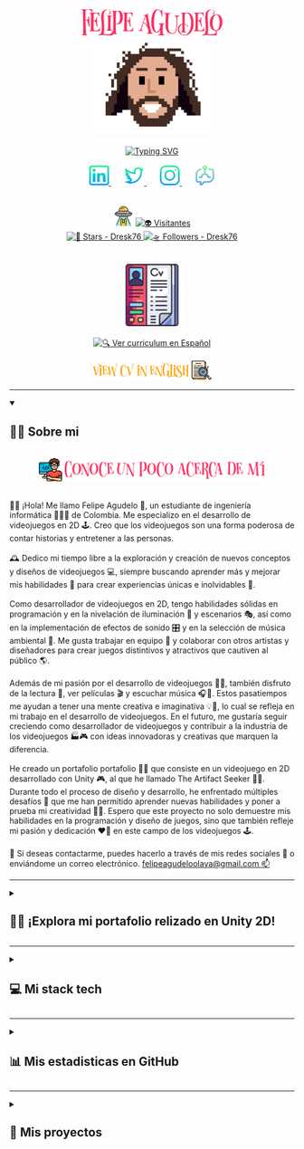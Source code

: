 <!-- SECCIÓN TÍTULO -->
<section align="center">
  <!-- Nombre Felipe Agudelo -->
  <div>
    <a href="https://github.com/Dresk76" target="_blank">
      <img src="Img/Felipe Agudelo.png" alt="Felipe Agudelo" width="250px"/>
    </a>
  </div>
  <!-- Imagen Dresk76 -->
  <div>
    <a href="https://github.com/Dresk76" target="_blank">
      <img src="Img/Dresk76.png" alt="Dresk76" title="👨‍💻 Dresk76" width="210px"/>
    </a>
  </div>
  <br>
  <!-- Sobre mí typing -->
  <!-- Generador Typing SVG: https://readme-typing-svg.demolab.com/demo/ -->
  <div>
    <a href="https://git.io/typing-svg">
      <img src="https://readme-typing-svg.demolab.com?font=Alga&duration=4200&pause=700&color=F29F05&center=true&width=435&lines=%C2%A1Bienvenido+a+mi+perfil+de+GitHub!%F0%9F%91%8B%F0%9F%8F%BC;Soy+Felipe+Agudelo+%F0%9F%A7%94;Apasionado+de+la+programaci%C3%B3n+%F0%9F%91%A8%E2%80%8D%F0%9F%92%BB...;y+desarrollo+de+videojuegos+%F0%9F%95%B9%EF%B8%8F." alt="Typing SVG"/>
    </a>
    <br>
  </div>
  <br>
  <!-- Iconos redes sociales: https://www.flaticon.com/icons -->
  <div>
    <a href="https://www.linkedin.com/in/dresk76/" target="_blank">
      <img src="Img/linkedin.png" alt="💼 Linkedin" title="💼 Linkedin" width="35px"/>
    </a>
    &#8287;&#8287;&#8287;&#8287;&#8287;
    <a href="https://twitter.com/Dresk76" target="_blank">
      <img src="Img/twitter.png" alt="💬 Twitter" title="💬 Twitter" width="35px"/>
    </a>
    &#8287;&#8287;&#8287;&#8287;&#8287;
    <a href="https://www.instagram.com/dresk_76/" target="_blank">
      <img src="Img/instagram.png" alt="📷 Instagram" title="📷 Instagram" width="35px"/>
    </a>
    &#8287;&#8287;&#8287;&#8287;&#8287;
    <a href="https://www.twitch.tv/dresk76" target="_blank">
      <img src="Img/twitch.png" alt="🕹️ Twitch" title="🕹️ Twitch" width="35px"/>
    </a>
  </div>
  <br><br>
  <!-- Contador de visitantes: https://visitorbadge.io -->
  <!-- Insignias sociales: https://shields.io -->
  <div>
    <span>
      <img src="Img/Visitors.png" alt="Visitors" title="Visitors" width="35px"/>
      <a href="https://visitorbadge.io" target="_blank">
      <img src="https://api.visitorbadge.io/api/visitors?path=https%3A%2F%2Fgithub.com%2FDresk76%2FDresk76&label=Visitantes&labelColor=%23ffedc8&countColor=%23591c21&labelStyle=upper" alt="👽 Visitantes" title="👽 Visitantes" width="155px"/>
      </a>
    </span>
    <br>
    <a href="https://github.com/Dresk76?tab=repositories&sort=stargazers" target="_blank">
      <img src="https://img.shields.io/github/stars/Dresk76?style=for-the-badge&color=%23711773&labelColor=%23FFEDC8&logo=Coveralls&logoColor=%23711773" alt="🌟 Stars - Dresk76" title="🌟 Total estrellas en Github" width="125px">
    </a>
    <a href="https://github.com/Dresk76?tab=followers" target="_blank">
      <img src="https://img.shields.io/github/followers/Dresk76?style=for-the-badge&color=%23B2BF4E&labelColor=%23FFEDC8&label=FOLLOW&logo=Bandsintown&logoColor=%23B2BF4E" alt="🛸 Followers - Dresk76" title="🛸 Sigueme en GitHub" width="134px">
    </a>
  </div>
  <br><br>
  <!-- Curriculum -->
  <div>
    <div>
      <img src="Img/CV.png" alt="📜 Curriculum" title="📜 Curriculum" width="110px"/>
    </div>
    <br>
    <div>
      <a href="PDF/CvGameDeveloperSpanish.pdf" target="_blank">
        <img src="Img/Ver-CV-Español.png" alt="🔍 Ver curriculum en Español" title="🔍 Ver curriculum en Español" width="210px">
      </a>
    </div>
    <br>
    <div>
      <a href="PDF/CvGameDeveloperEnglish.pdf" target="_blank">
        <img src="Img/View-CV-English.png" alt="🔍 View curriculum in English" title="🔍 View curriculum in English" width="210px"/>
      </a>
    </div>
  </div>
</section>
<hr>




<!-- Conoce un poco acerca de mi -->
<details open>
  <summary>
    <h2>👨‍💻 Sobre mi</h2>
  </summary>
  <section>
    <br>
    <div align="center">
      <img src="Img/Conoce un poco acerca de mi.png" alt="👨‍💻 Conoce un poco acerca de mí" width="400px">
    </div>
    <br>
    <div>
      <p>
        👋🏼 ¡Hola! Me llamo Felipe Agudelo 🧔, un estudiante de ingeniería informática 👨🏼‍🎓 de Colombia. Me especializo en el desarrollo de videojuegos en 2D 🕹️. Creo que los videojuegos son una forma poderosa de contar historias y entretener a las personas.
        <br><br>
        🕰️ Dedico mi tiempo libre a la exploración y creación de nuevos conceptos y diseños de videojuegos 💻, siempre buscando aprender más y mejorar mis habilidades 🧠 para crear experiencias únicas e inolvidables 🚀.
        <br><br>
        Como desarrollador de videojuegos en 2D, tengo habilidades sólidas en programación y en la nivelación de iluminación 🔆 y escenarios 🎭, así como en la implementación de efectos de sonido 🎛️ y en la selección de música ambiental 🎵. Me gusta trabajar en equipo 🤝 y colaborar con otros artistas y diseñadores para crear juegos distintivos y atractivos que cautiven al público 🌎.
        <br><br>
        Además de mi pasión por el desarrollo de videojuegos 👨‍💻, también disfruto de la lectura 📖, ver películas 🎬 y escuchar música 🎧🤘. Estos pasatiempos me ayudan a tener una mente creativa e imaginativa 💡🤯, lo cual se refleja en mi trabajo en el desarrollo de videojuegos. En el futuro, me gustaría seguir creciendo como desarrollador de videojuegos y contribuir a la industria de los videojuegos 🏭🎮 con ideas innovadoras y creativas que marquen la diferencia.
        <br><br>
        He creado un portafolio portafolio 💾💼 que consiste en un videojuego en 2D desarrollado con Unity 🎮, al que he llamado The Artifact Seeker 🧙🏻. Durante todo el proceso de diseño y desarrollo, he enfrentado múltiples desafíos 💪 que me han permitido aprender nuevas habilidades y poner a prueba mi creatividad 🔎🧠. Espero que este proyecto no solo demuestre mis habilidades en la programación y diseño de juegos, sino que también refleje mi pasión y dedicación ❤️‍🔥 en este campo de los videojuegos 🕹️.
        <br><br>
        💬 Si deseas contactarme, puedes hacerlo a través de mis redes sociales 📱 o enviándome un correo electrónico.
        <a href="mailto:felipeagudeloolaya@gmail.com">
          felipeagudeloolaya@gmail.com 📫
        </a>
      </p>
    </div>
  </section>
</details>
<hr>




<!-- The Artifact Seeker -->
<details>
  <summary>
    <h2>🧙🏻 ¡Explora mi portafolio relizado en Unity 2D!</h2>
  </summary>
  <section align="center">
    <br>
    <div>
      <img src="Img/The Artifact Seeker.png" alt="The Artifact Seeker" width="280px">
    </div>
    <br>
    <iframe frameborder="0" src="https://itch.io/embed/2117669?linkback=true&amp;border_width=0&amp;bg_color=222222&amp;fg_color=ffffff&amp;link_color=C1954C&amp;border_color=363636" width="550" height="165"><a href="https://dresk76.itch.io/the-artifact-seeker">The Artifact Seeker by Dresk76</a></iframe>
    <br>
    <br>
    <div>
      <p>
        🎮 The Artifact Seeker un portafolio 📜 deseñado como un videojuego en 2D de aventuras y exploración 🕯️, en el que el jugador asume el papel de un mago 🧙🏻 en busca de artefactos mágicos 🔮 en un misterioso castillo 🏰. El juego cuenta con gráficos 2D de estilo retro, que evocan sentimientos de nostalgia para aquellos que crecieron jugando videojuegos 🕹️ en la década de los 90's 🕰️💾. La música de fondo evocadora también ayuda a crear una atmósfera mágica y misteriosa que invita a la exploración 🎶.
      </p>
      <p>
        Dentro del juego, el jugador debe interactuar con cuatro objetos diferentes 🛡️ que proporcionan información 📰 sobre el desarrollador en la vida real 🧔, como experiencias y estudios 👨🏼‍🎓. Esta forma creativa de presentar la información personal del desarrollador agrega un toque lúdico e interesante.
      </p>
      <p>
        El juego también cuenta con un emocionante enemigo final, un mago oscuro 🧙🏿 al cual el jugador podrá derrotar y así completar su misión 🧩. Esta inclusión añade una capa adicional de emoción y tensión al juego 😲, asegurando que los jugadores tengan que superar una gran prueba final 🌌 para completar su aventura 🗝️.
      </p>
      <p>
        🧐 En resumen, The Artifact Seeker es una experiencia corta pero interesante 🔥, combinando elementos de exploración 🔎, personalización 🎭 y combate ⚔️ en un paquete atractivo y único 👌.
      </p>
    </div>
    <br>
    <div>
      <img src="Gif/Mago.gif" alt="The Artifact Seeker" width="450px">
    </div>
  </section>
</details>
<hr>




<!-- Herramientas favoritas -->
<details>
  <summary>
    <h2>💻 Mi stack tech</h2>
  </summary>
  <section align="center">
    <br>
    <div>
      <img src="Img/Mis herramientas.png" alt="Mis herramientas favoritas" width="350px">
    </div>
    <br>
    <!-- Gif Gracioso: https://giphy.com/gifs/japan-jet-alt-BemKqR9RDK4V2 -->
    <div>
      <img src="https://media.giphy.com/media/9B8wYztAoe1zO/giphy.gif" alt="Gif" title="🚀 Ir a la fuente" width="400px">
    </div>
    <br><br>
    <div>
      <div>
        <div>
          <img src="Img/Lenguages de programacion y marcado.png" alt="Lenguages de programacion y marcado" width="450px">
        </div>
        <br>
        <div>
          <img" src="Img/Bash.png" alt="Bash Script" title="💾 Bash Script" width="40px">
          <img src="Img/C++.png" alt="C++" title="💾 C++" width="42px">
          &#8287;&#8287;
          <img src="Img/Csharp.png" alt="C#" title="💾 C#" width="42px">
          &#8287;&#8287;
          <img src="Img/Html5.png" alt="Html5" title="💾 Html5" width="40px">
          &#8287;&#8287;
          <img src="Img/Css3.png" alt="Css3" title="💾 Css3" width="40px">
          &#8287;&#8287;
          <img src="Img/Javascript.png" alt="💾 Javascript" title="Javascript" width="40px">
          &#8287;&#8287;
          <img src="Img/LaTeX.png" alt="💾 LaTeX" title="LaTeX" width="45px">
          &#8287;
          <img src="Img/Markdown.png" alt="💾 Markdown" title="Markdown" width="45px">
        </div>
      </div>
      <br><br><br>
      <div>
        <div>
          <img src="Img/Software y herramientas.png" alt="Software y herramientas" width="335px">
        </div>
        <br>
        <div>
          <img src="Img/GitHub.png" alt="GitHub" title="🖥️ GitHub" width="40px">
          &#8287;&#8287;
          <img src="Img/GitHubDesktop.png" alt="GitHub Desktop" title="🖥️ GitHub Desktop" width="40px">
          &#8287;&#8287;
          <img src="Img/GitKraken.png" alt="GitKraken" title="🖥️ GitKraken" width="40px">
          &#8287;&#8287;
          <img src="Img/Git.png" alt="Git" title="🖥️ Git" width="40px">
          &#8287;
          <img src="Img/VisualStudioCode.png" alt="Visual Studio Code" title="🖥️ Visual Studio Code" width="45px">
          <img src="Img/Unity.png" alt="Unity" title="🖥️ Unity" width="45px">
        </div>
      </div>
    </span>
  </section>
</details>
<hr>




<!-- GitHub estadisticas y actividad -->
<details>
  <summary>
    <h2>📊 Mis estadisticas en GitHub</h2>
  </summary>
  <section align="center">
    <br>
    <div>
      <img src="Img/Estadisticas.png" alt="GitHub estadisticas y actividad" width="400px">
    </div>
    <br><br>
    <!-- GitHub Stats Card: https://github.com/anuraghazra/github-readme-stats -->
    <div>
      <div>
        <img src="Img/Lenguages mas usados.png" alt="Lenguages mas usados" width="250px">
      </div>
      <br>
      <div>
        <a href="https://github.com/anuraghazra/github-readme-stats" target="_blank">
          <img src="https://denvercoder1-github-readme-stats.vercel.app/api/top-langs/?username=Dresk76&langs_count=8&layout=compact&theme=react&border_color=FB325E&hide_border=true&bg_color=1F222E&title_color=FB325E&text_color=FFFFFF&icon_color=FB325E&hide=Jupyter%20Notebook,Roff" alt="Dresk76 Top Languages" title="🚀 Ir a la fuente" width="450px">
        </a>
      </div>
    </div>
    <br><br><br>
    <!-- GitHub Stats Card: https://github.com/anuraghazra/github-readme-stats -->
    <div>
      <div>
        <img src="Img/Estadisticas del perfil en github.png" alt="Estadísticas del perfil en GitHub" width="300px">
      </div>
      <br>
      <div>
        <a href="https://github.com/anuraghazra/github-readme-stats" target="_blank">
          <img src="https://denvercoder1-github-readme-stats.vercel.app/api?username=Dresk76&show_icons=true&theme=react&border_color=FB325E&hide_border=true&bg_color=1F222E&title_color=FB325E&icon_color=F29F05" alt="Dresk76's Github Stats" title="🚀 Ir a la fuente" width="450px"/>
        </a>
      </div>
    </div>
    <br><br><br>
    <!-- GitHub Readme Streak Stats: https://github.com/DenverCoder1/github-readme-streak-stats -->
    <div>
      <div>
        <img src="Img/Estadisticas y rachas.png" alt="Estadísticas de rachas" width="250px">
      </div>
      <br>
      <div>
        <a href="https://github.com/DenverCoder1/github-readme-streak-stats" target="_blank">
          <img src="https://streak-stats.demolab.com/?user=Dresk76&theme=monokai-metallian&border=FB325E&hide_border=true&locale=es" alt="Dresk76 streak" title="🚀 Ir a la fuente" width="450px">
        </a>
      </div>
    </div>
    <br><br><br>
    <!-- Github Readme Activity Graph: https://github.com/ashutosh00710/github-readme-activity-graph -->
    <div>
      <div>
        <img src="Img/Grafica.png" alt="Gráfica" width="120px">
      </div>
      <br>
      <div>
        <a href="https://github.com/ashutosh00710/github-readme-activity-graph" target="_blank">
          <img src="https://github-readme-activity-graph.cyclic.app/graph/?username=Dresk76&hide_border=true&bg_color=1F222E&color=FB325E&line=F29F05&point=FFFFFF" alt="Dresk76 Activity Graph" title="🚀 Ir a la fuente" width="100%"/>
        </a>
      </div>
    </div>
  </section>
</details>
<hr>




<!-- Repositorios -->
<details>
  <summary>
    <h2>📂 Mis proyectos</h2>
  </summary>
  <section align="center">
    <br>
    <div>
      <img src="Img/Repositorios.png" alt="Repositorios" width="200px">
    </div>
    <br><br>
    <div>
      <a href="https://github.com/Dresk76/FelipeAgudelo">
        <img src="https://denvercoder1-github-readme-stats.vercel.app/api/pin/?username=Dresk76&repo=FelipeAgudelo&theme=react&bg_color=1F222E&title_color=FB325E&hide_border=true&icon_color=F29F05&show_icons=true" alt="FelipeAgudelo" title="🕵️‍♂️ FelipeAgudelo" width="290px">
      </a>
      <a href="https://github.com/Dresk76/Scripts-The-Artifact-Seeker">
        <img src="https://denvercoder1-github-readme-stats.vercel.app/api/pin/?username=Dresk76&repo=Scripts-The-Artifact-Seeker&theme=react&bg_color=1F222E&title_color=FB325E&hide_border=true&icon_color=F29F05&show_icons=true" alt="Scripts The Artifact-Seeker" title="🕵️‍♂️ Scripts The Artifact-Seeker" width="290px">
      </a>
      <a href="https://github.com/Dresk76/dreskanime">
        <img src="https://denvercoder1-github-readme-stats.vercel.app/api/pin/?username=Dresk76&repo=dreskanime&theme=react&bg_color=1F222E&title_color=FB325E&hide_border=true&icon_color=F29F05&show_icons=true" alt="Dreskanime" title="🕵️‍♂️ Dreskanime" width="290px">
      </a>
      <a href="https://github.com/Dresk76/BancoVirtual">
        <img src="https://denvercoder1-github-readme-stats.vercel.app/api/pin/?username=Dresk76&repo=BancoVirtual&theme=react&bg_color=1F222E&title_color=FB325E&hide_border=true&icon_color=F29F05&show_icons=true" alt="Banco Virtual" title="🕵️‍♂️ Banco Virtual" width="290px">
      </a>
      <a href="https://github.com/Dresk76/Script-Termux">
        <img src="https://denvercoder1-github-readme-stats.vercel.app/api/pin/?username=Dresk76&repo=Script-Termux&theme=react&bg_color=1F222E&title_color=FB325E&hide_border=true&icon_color=F29F05&show_icons=true" alt="Script Termux" title="🕵️‍♂️ Script Termux" width="290px">
      </a>
      <a href="https://github.com/Dresk76/blogHtmlCss-Js">
        <img src="https://denvercoder1-github-readme-stats.vercel.app/api/pin/?username=Dresk76&repo=blogHtmlCss-Js&theme=react&bg_color=1F222E&title_color=FB325E&hide_border=true&icon_color=F29F05&show_icons=true" alt="Blog Html,Css & Js" title="🕵️‍♂️ Blog Html,Css & Js" width="290px">
      </a>
    </div>
    <br><br>
    <div>
        <a href="https://github.com/Dresk76?tab=repositories" title="Mas repositorios" title="Mas repositorios">
          <img src="Img/Ver mas.png" alt="Ver más" title="🔎 Ver más" width="200px">
        </a>
    </div>
  </section>
</details>